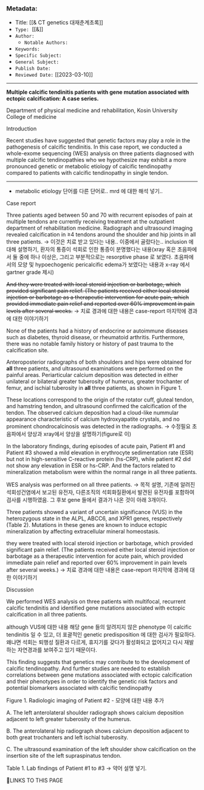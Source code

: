 ### Metadata:
-   Title: [[& CT genetics 대재춘계초록]]
-   `Type:`  [[&]]
-   `Author:`
    -   `Notable Authors:`
-   `Keywords:`
-   `Specific Subject:`
-   `General Subject:`
-   `Publish Date:`
-   `Reviewed Date:` [[2023-03-10]]
---
  
**Multiple calcific tendinitis patients with gene mutation associated with ectopic calcification: A case series.**

Department of physical medicine and rehabilitation, Kosin University College of medicine

Introduction

Recent studies have suggested that genetic factors may play a role in the pathogenesis of calcific tendinitis. In this case report, we conducted a whole-exome sequencing (WES) analysis on three patients diagnosed with multiple calcific tendinopathies who we hypothesize may exhibit a more pronounced genetic or metabolic etiology of calcific tendinopathy compared to patients with calcific tendinopathy in single tendon.

---
- metabolic etiology 단어를 다른 단어로.. mrd 에 대한 해석 넣기..

Case report

Three patients aged between 50 and 70 with recurrent episodes of pain at multiple tendons are currently receiving treatment at the outpatient department of rehabilitation medicine. Radiograph and ultrasound imaging revealed calcification in ≥4 tendons around the shoulder and hip joints in all three patients. 
-> 이것은 치료 받고 있다는 내용.. 이중에서 골랐다는.. inclusion 에 대해 설명하기, 환자의 통증이 석회로 인한 통증이 분명했다는 내용(xray 혹은 초음파에서 둘 중에 하나 이상은, 그리고 부분적으로는 resorptive phase 로 보였다. 초음파에서의 모양 및 hypoechogenic pericalcific edema가 보였다는 내용과 x-ray 에서 gartner grade 제시)

~~And they were treated with local steroid injection or barbotage, which provided significant pain relief. (The patients received either local steroid injection or barbotage as a therapeutic intervention for acute pain, which provided immediate pain relief and reported over 60% improvement in pain levels after several weeks.~~
-> 치료 경과에 대한 내용은 case-report 마지막에 경과에 대한 이야기하기

None of the patients had a history of endocrine or autoimmune diseases such as diabetes, thyroid disease, or rheumatoid arthritis. Furthermore, there was no notable family history or history of past trauma to the calcification site.

Anteroposterior radiographs of both shoulders and hips were obtained for **all** three patients, and ultrasound examinations were performed on the painful areas. Periarticular calcium deposition was detected in either unilateral or bilateral greater tuberosity of humerus, greater trochanter of femur, and ischial tuberosity in **all** three patients, as shown in Figure 1. 

These locations correspond to the origin of the rotator cuff, gluteal tendon, and hamstring tendon, and ultrasound confirmed the calcification of the tendon. The observed calcium deposition had a cloud-like nummular appearance characteristic of calcium hydroxyapatite crystals, and no prominent chondrocalcinosis was detected in the radiographs.
-> 수정필요 초음파에서 양상과 xray에서 양상을 설명하기(figure로 이)

In the laboratory findings, during episodes of acute pain, Patient #1 and Patient #3 showed a mild elevation in erythrocyte sedimentation rate (ESR) but not in high-sensitive C-reactive protein (hs-CRP), while patient #2 did not show any elevation in ESR or hs-CRP. And the factors related to mineralization metabolism were within the normal range in all three patients.

WES analysis was performed on all three patients. 
-> 목적 설명, 기존에 알려진 석회성건염에서 보고된 유전자, 다른조직의 석회화질환에서 발견된 유전자를 포함하여 검사를 시행하였음. 그 후보 gene 들에서 결과가 나온 것이 아래 3개이다.

Three patients showed a variant of uncertain significance (VUS) in the heterozygous state in the ALPL, ABCC6, and XPR1 genes, respectively (Table 2). Mutations in these genes are known to induce ectopic mineralization by affecting extracellular mineral homeostasis.

they were treated with local steroid injection or barbotage, which provided significant pain relief. (The patients received either local steroid injection or barbotage as a therapeutic intervention for acute pain, which provided immediate pain relief and reported over 60% improvement in pain levels after several weeks.)
-> 치료 경과에 대한 내용은 case-report 마지막에 경과에 대한 이야기하기


Discussion

We performed WES analysis on three patients with multifocal, recurrent calcific tendinitis and identified gene mutations associated with ectopic calcification in all three patients. 

although VUS에 대한 내용
해당 gene 들의 알려지지 않은 phenotype 이 calcific tendinitis 일 수 있고, 더 포괄적인 genetic predisposition 에 대한 검사가 필요하다. 왜냐면 석회는 퇴행성 질환과 다르게, 휴지기를 갖다가 활성화되고 없어지고 다시 재발하는 자연경과를 보여주고 있기 때문이다.

This finding suggests that genetics may contribute to the development of calcific tendinopathy. And further studies are needed to establish correlations between gene mutations associated with ectopic calcification and their phenotypes in order to identify the genetic risk factors and potential biomarkers associated with calcific tendinopathy



Figure 1. Radiologic imaging of Patient #2 - 모양에 대한 내용 추가

A. The left anterolateral shoulder radiograph shows calcium deposition adjacent to left greater tuberosity of the humerus.

B. The anterolateral hip radiograph shows calcium deposition adjacent to both great trochanters and left ischial tuberosity.

C. The ultrasound examination of the left shoulder show calcification on the insertion site of the left supraspinatus tendon.


Table 1. Lab findings of Patient #1 to #3
-> 약어 설명 넣기.


🔗LINKS TO THIS PAGE